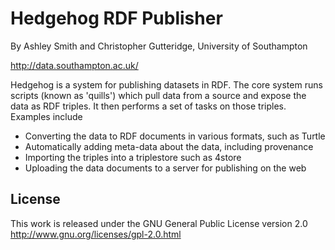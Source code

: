 Hedgehog RDF Publisher
======================

By Ashley Smith and Christopher Gutteridge, University of Southampton

http://data.southampton.ac.uk/

Hedgehog is a system for publishing datasets in RDF. The core system runs
scripts (known as 'quills') which pull data from a source and expose the
data as RDF triples. It then performs a set of tasks on those triples.
Examples include

* Converting the data to RDF documents in various formats, such as Turtle
* Automatically adding meta-data about the data, including provenance
* Importing the triples into a triplestore such as 4store
* Uploading the data documents to a server for publishing on the web

License
-------
This work is released under the GNU General Public License version 2.0
http://www.gnu.org/licenses/gpl-2.0.html

